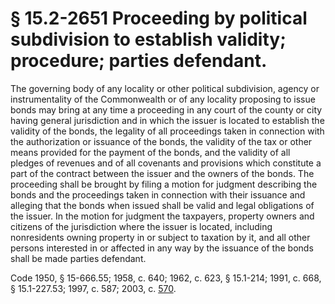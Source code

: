 # § 15.2-2651 Proceeding by political subdivision to establish validity; procedure; parties defendant.

<p>The governing body of any locality or other political subdivision, agency or instrumentality of the Commonwealth or of any locality proposing to issue bonds may bring at any time a proceeding in any court of the county or city having general jurisdiction and in which the issuer is located to establish the validity of the bonds, the legality of all proceedings taken in connection with the authorization or issuance of the bonds, the validity of the tax or other means provided for the payment of the bonds, and the validity of all pledges of revenues and of all covenants and provisions which constitute a part of the contract between the issuer and the owners of the bonds. The proceeding shall be brought by filing a motion for judgment describing the bonds and the proceedings taken in connection with their issuance and alleging that the bonds when issued shall be valid and legal obligations of the issuer. In the motion for judgment the taxpayers, property owners and citizens of the jurisdiction where the issuer is located, including nonresidents owning property in or subject to taxation by it, and all other persons interested in or affected in any way by the issuance of the bonds shall be made parties defendant.</p><p>Code 1950, § 15-666.55; 1958, c. 640; 1962, c. 623, § 15.1-214; 1991, c. 668, § 15.1-227.53; 1997, c. 587; 2003, c. <a href='http://lis.virginia.gov/cgi-bin/legp604.exe?031+ful+CHAP0570'>570</a>.</p>